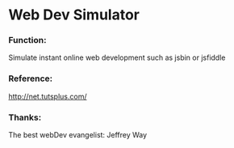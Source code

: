# Web Dev Simulator

### Function: 
  Simulate instant online web development such as jsbin or jsfiddle

### Reference: 
  http://net.tutsplus.com/

### Thanks:
  The best webDev evangelist: Jeffrey Way
